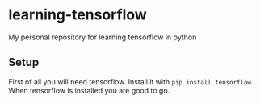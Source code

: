 # learning-tensorflow
My personal repository for learning tensorflow in python

## Setup

First of all you will need tensorflow. Install it with `pip install tensorflow`. When tensorflow is installed you are
good to go.
